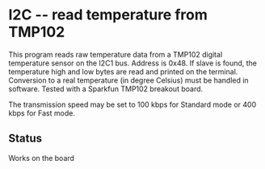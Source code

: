 # I2C -- read temperature from TMP102

This program reads raw temperature data from a TMP102
digital temperature sensor on the I2C1 bus. Address is
0x48. If slave is found, the temperature high and low
bytes are read and printed on the terminal. Conversion
to a real temperature (in degree Celsius) must be
handled in software. Tested with a Sparkfun TMP102
breakout board.

The transmission speed may be set to 100 kbps for Standard
mode or 400 kbps for Fast mode.

## Status

Works on the board
